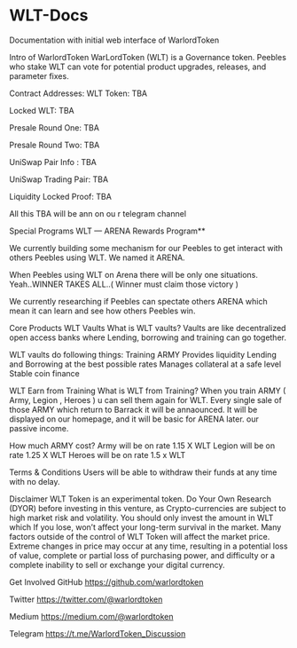 # WLT-Docs
Documentation with initial web interface of WarlordToken 

Intro of WarlordToken
WarLordToken (WLT) is a Governance token. Peebles who stake WLT can vote for potential product upgrades, releases, and parameter fixes.

Contract Addresses:
WLT Token: TBA

Locked WLT: TBA

Presale Round One: TBA

Presale Round Two: TBA

UniSwap Pair Info : TBA

UniSwap Trading Pair: TBA

Liquidity Locked Proof: TBA

All this TBA will be ann on ou r telegram channel

Special Programs
WLT — ARENA Rewards Program**

We currently building some mechanism for our Peebles to get interact with others Peebles using WLT. We named it ARENA.

When Peebles using WLT on Arena there will be only one situations. Yeah..WINNER TAKES ALL..( Winner must claim those victory )

We currently researching if Peebles can spectate others ARENA which mean it can learn and see how others Peebles win.



Core Products
WLT Vaults
What is WLT vaults?
Vaults are like decentralized open access banks where Lending, borrowing and training can go together.

WLT vaults do following things:
Training ARMY
Provides liquidity
Lending and Borrowing at the best possible rates
Manages collateral at a safe level
Stable coin finance

WLT Earn from Training
What is WLT from Training?
When you train ARMY ( Army, Legion , Heroes ) u can sell them again for WLT. Every single sale of those ARMY which return to Barrack it will be annaounced.
It will be displayed on our homepage, and it will be basic for ARENA later.
our passive income.

How much ARMY cost?
Army will be on rate 1.15 X WLT
Legion will be on rate 1.25 X WLT
Heroes will be on rate 1.5 x WLT


Terms & Conditions
Users will be able to withdraw their funds at any time with no delay.

Disclaimer
WLT Token is an experimental token. Do Your Own Research (DYOR) before investing in this venture, as Crypto-currencies are subject to high market risk and volatility. You should only invest the amount in WLT which If you lose, won’t affect your long-term survival in the market. Many factors outside of the control of WLT Token will affect the market price. Extreme changes in price may occur at any time, resulting in a potential loss of value, complete or partial loss of purchasing power, and difficulty or a complete inability to sell or exchange your digital currency.

Get Involved
GitHub https://github.com/warlordtoken

Twitter https://twitter.com/@warlordtoken

Medium https://medium.com/@warlordtoken

Telegram https://t.me/WarlordToken_Discussion
